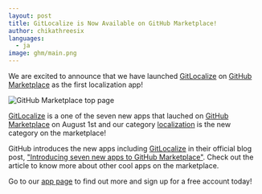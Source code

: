 ```yaml
---
layout: post
title: GitLocalize is Now Available on GitHub Marketplace!
author: chikathreesix
languages:
  - ja
image: ghm/main.png
---
```


We are excited to announce that we have launched [GitLocalize](https://github.com/marketplace/gitlocalize) on [GitHub Marketplace](https://github.com/marketplace) as the first localization app!

![GitHub Marketplace top page](/img/ghm/main.png)

[GitLocalize](https://gitlocalize.com) is a one of the seven new apps that lauched on [GitHub Marketplace](https://github.com/marketplace) on August 1st and our category [localization](https://github.com/marketplace/category/localization) is the new category on the marketplace!

GitHub introduces the new apps including [GitLocalize](https://gitlocalize.com) in their official blog post, ["Introducing seven new apps to GitHub Marketplace"](https://github.com/blog/2411-introducing-seven-new-apps-to-github-marketplace). Check out the article to know more about other cool apps on the marketplace.

Go to our [app page](https://github.com/marketplace/gitlocalize) to find out more and sign up for a free account today!
